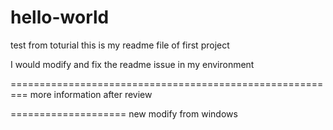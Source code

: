 # hello-world
test from toturial 
this is my readme file of first project

I would modify and fix the readme issue in my environment

=========================================================
more information after review

====================
new modify from windows

